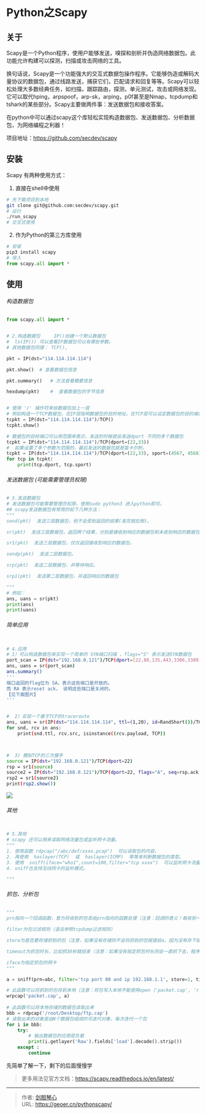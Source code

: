 # Python之Scapy




## 关于

Scapy是一个Python程序，使用户能够发送，嗅探和剖析并伪造网络数据包。此功能允许构建可以探测，扫描或攻击网络的工具。

换句话说，Scapy是一个功能强大的交互式数据包操作程序。它能够伪造或解码大量协议的数据包，通过线路发送，捕获它们，匹配请求和回复等等。Scapy可以轻松处理大多数经典任务，如扫描，跟踪路由，探测，单元测试，攻击或网络发现。它可以取代hping，arpspoof，arp-sk，arping，p0f甚至是Nmap，tcpdump和tshark的某些部分。Scapy主要做两件事：发送数据包和接收答案。

 在python中可以通过scapy这个库轻松实现构造数据包、发送数据包、分析数据包，为网络编程之利器！

项目地址：https://github.com/secdev/scapy



## 安装

Scapy 有两种使用方式：

1. 直接在shell中使用
```bash
# 先下载项目到本地
git clone git@github.com:secdev/scapy.git
# 运行
./run_scapy
# 交互式使用
```



2. 作为Python的第三方库使用
```python
# 安装
pip3 install scapy
# 导入
from scapy.all import *
```

   



## 使用

###### 构造数据包

```python
from scapy.all import *


# 2.构造数据包     IP()创建一个默认数据包
#  ls(IP()) 可以查看IP数据包可以有哪些参数。
# 其他数据包同理： TCP(),

pkt = IP(dst="114.114.114.114")

pkt.show()  # 查看数据包信息

pkt.summary()   # 方法查看概要信息

hexdump(pkt)    #  查看数据包的字节信息


# 使用 '/' 操作符来给数据包加上一层
# 例如构造一个TCP数据包，在IP层指明数据包的目的地址。在TCP层可以设定数据包的目的端口等等。UDP数据包同理。
tcpkt = IP(dst="114.114.114.114")/TCP()
tcpkt.show()

# 数据包的目标端口可以用范围来表示，发送的时候就会发送dport 不同的多个数据包
tcpkt = IP(dst="114.114.114.114")/TCP(dport=(22,33))
#  如果设置了多个参数为范围的，最后发送的数据包就是笛卡尔积。
tcpkt = IP(dst="114.114.114.114")/TCP(dport=(22,33), sport=(4567, 4568))
for tcp in tcpkt:
    print(tcp.dport, tcp.sport)


```



###### 发送数据包 (可能需要管理员权限)

```python
# 3.发送数据包
# 发送数据包可能需要管理员权限，使用sudo python3 进入python即可。
## scapy发送数据包有常用的如下几种方法：
"""
send(pkt)  发送三层数据包，但不会受到返回的结果(发完就拉倒)。

sr(pkt)  发送三层数据包，返回两个结果，分别是接收到响应的数据包和未收到响应的数据包。

sr1(pkt)  发送三层数据包，仅仅返回接收到响应的数据包。

sendp(pkt)  发送二层数据包。

srp(pkt)  发送二层数据包，并等待响应。

srp1(pkt)  发送第二层数据包，并返回响应的数据包

"""
# 例如：
ans, uans = sr(pkt)
print(ans)
print(uans)
```



###### 简单应用

```bash

# 4.应用
# 1）可以构造数据包来实现一个简单的 SYN端口扫描 ，flags="S" 表示发送SYN数据包
port_scan = IP(dst="192.168.0.121")/TCP(dport=[22,80,135,443,3306,3389], flags="S")
ans, uans = sr(port_scan)
ans.summary()
'''
端口返回的flag位为 SA，表示这些端口是开放的。
而 RA 表示reset ack， 说明这些端口是关闭的。
【见下面图片】
'''


#  2）实现一个基于TCP的traceroute
ans, uans = sr(IP(dst="114.114.114.114", ttl=(1,20), id=RandShort())/TCP(flags="0x2"))
for snd, rcv in ans:
    print(snd.ttl, rcv.src, isinstance((rcv.payload, TCP))



#  3) 模拟TCP的三次握手
source = IP(dst="192.168.0.121")/TCP(dport=22)
rsp = sr1(source)
source2 = IP(dst="192.168.0.121")/TCP(dport=22, flags="A", seq=rsp.ack, ack=rsp.seq+1)
rsp2 = sr1(source2)
print(rsp2.show())

```

<img src="http://image.xpshuai.cn/scapy_port_scan.png"></img>



###### 其他

```python

# 5.其他
# scapy 还可以用来读取网络流量包或监听网卡流量。
"""
1. 使用函数 rdpcap("/abc/def/xxxx.pcap")  可以读取包的内容，
2. 再使用  haslayer(TCP)  或  haslayer(ICMP)  等等来判断数据包的类型。
3. 使用  sniff(iface="who1",count=100,filter="tcp xxxx")  可以监听网卡流量，iface声明监听的网卡，filter是过滤条件，count是符合过滤条件的数据包的个数，达到指定的数据包个数后会停止监听，不设count则没有限制，按ctrl-c 结束监听。
4. sniff也支持无线网卡的监听模式。

"""
```



###### 抓包、分析包

```python
"""
prn指向一个回调函数，意为将收到的包丢给prn指向的函数处理（注意：回调的意义！每收到一个包就丢到回调函数里执行一下，执行完了才再跑回来继续抓包）

filter为包过滤规则（语法参照tcpdump过滤规则）

store为是否要存储抓到的包（注意，如果没有存储则不会将抓到的包赋值给a，因为没有存下就没有东西可以赋，此参数默认开启）

timeout为抓包时长，比如抓30秒就结束（注意：如果没有指定抓包时长则会一直抓下去，程序会一直卡在这里）

iface为指定抓包的网卡
"""

a = sniff(prn=abc, filter='tcp port 80 and ip 192.168.1.1', store=1, timeout=30, iface='eth0')   

# 此函数可以将抓到的包存到本地（注意：将包写入本地不能使用open（'packet.cap', 'r'）,因为open函数只能写入字符串）。
wrpcap('packet.cap', a)    
  
# 此函数可以将本地存储的数据包读取出来
bbb = rdpcap('/root/Desktop/ftp.cap') 
# 读取出来的对象是由N个数据包组成的可迭代对象，每次迭代一个包
for i in bbb:
    try: 
        # 输出数据包的应用层负载
        print(i.getlayer('Raw').fields['load'].decode().strip())   
    except :
        continue
```



先简单了解一下，剩下的后面慢慢学



> 更多用法见官方文档：https://scapy.readthedocs.io/en/latest/

---

> 作者: [剑胆琴心](http://geoer.cn)  
> URL: https://geoer.cn/pythonscapy/  

